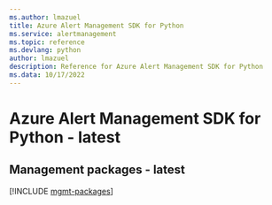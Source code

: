 ```yaml
---
ms.author: lmazuel
title: Azure Alert Management SDK for Python
ms.service: alertmanagement
ms.topic: reference
ms.devlang: python
author: lmazuel
description: Reference for Azure Alert Management SDK for Python
ms.data: 10/17/2022
---
```

# Azure Alert Management SDK for Python - latest

## Management packages - latest
[!INCLUDE [mgmt-packages](alert-management-mgmt-index.md)]
